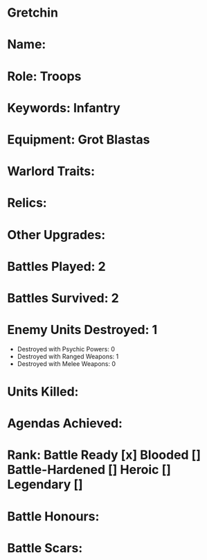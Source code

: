 # Gretchin

# Name: 
# Role: Troops
# Keywords: Infantry
# Equipment: Grot Blastas
# Warlord Traits:
# Relics:
# Other Upgrades:

# Battles Played: 2
# Battles Survived: 2
# Enemy Units Destroyed: 1 
  * Destroyed with Psychic Powers: 0 
  * Destroyed with Ranged Weapons: 1
  * Destroyed with Melee Weapons: 0
# Units Killed: 
# Agendas Achieved:

# Rank: Battle Ready [x] Blooded [] Battle-Hardened [] Heroic [] Legendary []

# Battle Honours: 
# Battle Scars: